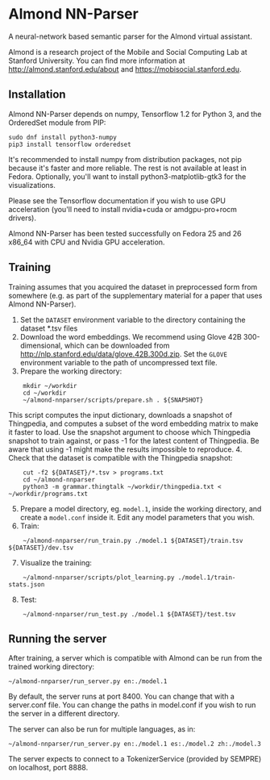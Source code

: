 # Almond NN-Parser

A neural-network based semantic parser for the Almond
virtual assistant.

Almond is a research project of the Mobile and Social
Computing Lab at Stanford University.  You can find more
information at <http://almond.stanford.edu/about> and
<https://mobisocial.stanford.edu>.

## Installation

Almond NN-Parser depends on numpy, Tensorflow 1.2 for Python 3, and
the OrderedSet module from PIP:

    sudo dnf install python3-numpy
    pip3 install tensorflow orderedset

It's recommended to install numpy from distribution packages, not
pip because it's faster and more reliable. The rest is not available
at least in Fedora.
Optionally, you'll want to install python3-matplotlib-gtk3 for the
visualizations.

Please see the Tensorflow documentation if you wish to use GPU
acceleration (you'll need to install nvidia+cuda or amdgpu-pro+rocm
drivers).

Almond NN-Parser has been tested successfully on Fedora 25 and 26
x86_64 with CPU and Nvidia GPU acceleration.

## Training

Training assumes that you acquired the dataset in preprocessed form
from somewhere (e.g. as part of the supplementary material for a paper
that uses Almond NN-Parser).

1. Set the `DATASET` environment variable to the directory containing
   the dataset *.tsv files
2. Download the word embeddings. We recommend using Glove 42B 300-dimensional,
   which can be downloaded from <http://nlp.stanford.edu/data/glove.42B.300d.zip>.
   Set the `GLOVE` environment variable to the path of uncompressed text file.
3. Prepare the working directory:
```
    mkdir ~/workdir
    cd ~/workdir
    ~/almond-nnparser/scripts/prepare.sh . ${SNAPSHOT}
```
   This script computes the input dictionary, downloads a snapshot of Thingpedia,
   and computes a subset of the word embedding matrix to make it faster to
   load. Use the snapshot argument to choose which Thingpedia snapshot to train
   against, or pass -1 for the latest content of Thingpedia. Be aware that
   using -1 might make the results impossible to reproduce.
4. Check that the dataset is compatible with the Thingpedia snapshot:
```
    cut -f2 ${DATASET}/*.tsv > programs.txt
    cd ~/almond-nnparser
    python3 -m grammar.thingtalk ~/workdir/thingpedia.txt < ~/workdir/programs.txt
```
5. Prepare a model directory, eg. `model.1`, inside the working directory,
   and create a `model.conf` inside it. Edit any model parameters that you
   wish.
6. Train:
```
    ~/almond-nnparser/run_train.py ./model.1 ${DATASET}/train.tsv ${DATASET}/dev.tsv
```
7. Visualize the training:
```
    ~/almond-nnparser/scripts/plot_learning.py ./model.1/train-stats.json
```
8. Test:
```
    ~/almond-nnparser/run_test.py ./model.1 ${DATASET}/test.tsv
```

## Running the server

After training, a server which is compatible with Almond can be run from the
trained working directory:

    ~/almond-nnparser/run_server.py en:./model.1

By default, the server runs at port 8400. You can change that with a server.conf
file. You can change the paths in model.conf if you wish to run the server in a different
directory.

The server can also be run for multiple languages, as in:

    ~/almond-nnparser/run_server.py en:./model.1 es:./model.2 zh:./model.3

The server expects to connect to a TokenizerService (provided by SEMPRE) on
localhost, port 8888.
